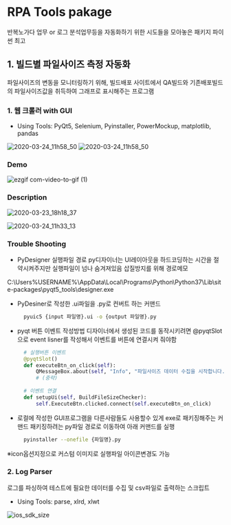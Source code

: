 # RPA Tools pakage
반복노가다 업무 or 로그 분석업무등을 자동화하기 위한 시도들을 모아놓은 패키지
파이썬 최고

## 1. 빌드별 파일사이즈 측정 자동화
파일사이즈의 변동을 모니터링하기 위해, 빌드배포 사이트에서 QA빌드와 기존배포빌드의 파일사이즈값을 취득하여 그래프로 표시해주는 프로그램

### 1. 웹 크롤러 with GUI 
  + Using Tools: PyQt5, Selenium, Pyinstaller, PowerMockup, matplotlib, pandas


![2020-03-24_11h58_50](https://user-images.githubusercontent.com/25470405/77383763-1f57f900-6dc7-11ea-868a-63b321531093.png)
![2020-03-24_11h58_50](https://user-images.githubusercontent.com/25470405/77384067-d5234780-6dc7-11ea-9cbe-1d377b92ca5b.png)

### Demo
![ezgif com-video-to-gif (1)](https://user-images.githubusercontent.com/25470405/77300000-b58d1000-6d30-11ea-98d9-eb412cd8724a.gif)

### Description
![2020-03-23_18h18_37](https://user-images.githubusercontent.com/25470405/77301296-c9397600-6d32-11ea-8d3e-b55cffeb5e09.png)


![2020-03-24_11h33_13](https://user-images.githubusercontent.com/25470405/77382276-50362f00-6dc3-11ea-9dc4-5093a3edfeaa.png)

### Trouble Shooting
* PyDesigner 실행파일 경로
py디자이너는 UI레이아웃을 하드코딩하는 시간을 절약시켜주지만 실행파일이 넘나 숨겨져있음
삽질방지를 위해 경로메모

C:\Users\%USERNAME%\AppData\Local\Programs\Python\Python37\Lib\site-packages\pyqt5_tools\designer.exe

* PyDesiner로 작성한 .ui파일을 .py로 컨버트 하는 커맨드
    ```sh
      pyuic5 {input 파일명}.ui -o {output 파일명}.py
    ```
    
* pyqt 버튼 이벤트 작성방법
디자이너에서 생성된 코드를 동작시키려면 @pyqtSlot으로 event lisner를 작성해서 이벤트를 버튼에 연결시켜 줘야함

    ```python
      # 실행버튼 이벤트 
      @pyqtSlot()
      def executeBtn_on_click(self):
          QMessageBox.about(self, "Info", "파일사이즈 데이터 수집을 시작합니다. 수집동안에는 PC조작을 삼가주세요")
          # (중략)
          
      # 이벤트 연결    
      def setupUi(self, BuildFileSizeChecker):
          self.ExecuteBtn.clicked.connect(self.executeBtn_on_click)
 
    ```

* 로컬에 작성한 GUI프로그램을 다른사람들도 사용할수 있게 exe로 패키징해주는 커맨드
패키징하려는 py파일 경로로 이동하여 아래 커맨드를 실행
    ```sh
      pyinstaller --onefile {파일명}.py
    ```
※icon옵션지정으로 커스텀 이미지로 실행파일 아이콘변경도 가능




### 2. Log Parser
로그를 파싱하여 테스트에 필요한 데이터를 수집 및 csv파일로 출력하는 스크립트
  + Using Tools: parse, xlrd, xlwt


![ios_sdk_size](https://user-images.githubusercontent.com/25470405/77301454-0e5da800-6d33-11ea-8f47-6193169be974.png)


